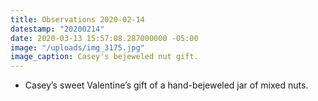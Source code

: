 ```yaml
---
title: Observations 2020-02-14
datestamp: "20200214"
date: 2020-03-13 15:57:08.287000000 -05:00
image: "/uploads/img_3175.jpg"
image_caption: Casey's bejeweled nut gift.
---
```


- Casey’s sweet Valentine’s gift of a hand-bejeweled jar of mixed nuts.
